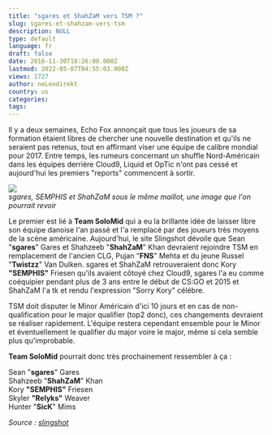 ```yaml
---
title: "sgares et ShahZaM vers TSM ?"
slug: sgares-et-shahzam-vers-tsm
description: NULL
type: default
language: fr
draft: false
date: 2016-11-30T18:26:00.000Z
lastmod: 2022-05-07T04:55:03.000Z
views: 1727
author: neLendirekt
country: us
categories:
tags:
---
```

Il y a deux semaines, Echo Fox annonçait que tous les joueurs de sa formation étaient libres de chercher une nouvelle destination et qu'ils ne seraient pas retenus, tout en affirmant viser une équipe de calibre mondial pour 2017\. Entre temps, les rumeurs concernant un shuffle Nord-Américain dans les équipes derrière Cloud9, Liquid et OpTic n'ont pas cessé et aujourd'hui les premiers "reports" commencent à sortir.

![](/storage/images/583f15d12fa08_c9mlg54447jpg)  
_sgares, SEMPHIS et ShahZaM sous le même maillot, une image que l'on pourrait revoir_

Le premier est lié à **Team SoloMid** qui a eu la brillante idée de laisser libre son équipe danoise l'an passé et l'a remplacé par des joueurs très moyens de la scène américaine. Aujourd'hui, le site Slingshot dévoile que Sean "**sgares**" Gares et Shahzeeb "**ShahZaM**" Khan devraient rejoindre TSM en remplacement de l'ancien CLG, Pujan "**FNS**" Mehta et du jeune Russel "**Twistzz**" Van Dulken. sgares et ShahZaM retrouveraient donc Kory **"SEMPHIS"** Friesen qu'ils avaient côtoyé chez Cloud9, sgares l'a eu comme coéquipier pendant plus de 3 ans entre le début de CS:GO et 2015 et ShahZaM l'a tk et rendu l'expression "Sorry Kory" célébre.

TSM doit disputer le Minor Américain d'ici 10 jours et en cas de non-qualification pour le major qualifier (top2 donc), ces changements devraient se réaliser rapidement. L'équipe restera cependant ensemble pour le Minor et éventuellement le qualifier du major voire le major, même si cela semble plus qu'improbable.

**Team SoloMid** pourrait donc très prochainement ressembler à ça :

Sean "**sgares**" Gares  
Shahzeeb "**ShahZaM**" Khan  
Kory **"SEMPHIS"** Friesen  
Skyler **"Relyks"** Weaver  
Hunter "**SicK**" Mims

_Source : [slingshot](https://slingshotesports.com/2016/11/30/sources-sgares-and-shahzam-to-join-tsm/)_
